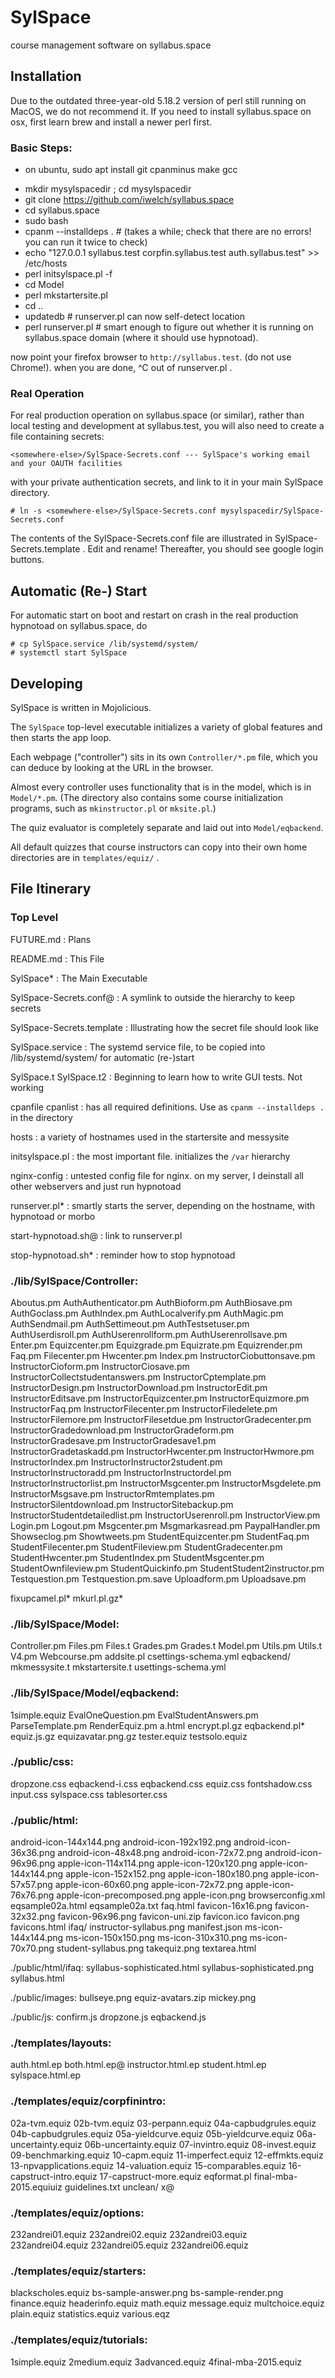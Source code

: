# SylSpace
course management software on syllabus.space


## Installation

Due to the outdated three-year-old 5.18.2 version of perl still running on MacOS, we do not recommend it.  If you need to install syllabus.space on osx, first learn brew and install a newer perl first.

### Basic Steps:

- on ubuntu, sudo apt install git cpanminus make gcc

* mkdir mysylspacedir ; cd mysylspacedir
* git clone https://github.com/iwelch/syllabus.space
* cd syllabus.space
* sudo bash
*   cpanm --installdeps .  # (takes a while; check that there are no errors! you can run it twice to check)
*   echo "127.0.0.1 syllabus.test corpfin.syllabus.test auth.syllabus.test" >> /etc/hosts
*   perl initsylspace.pl -f
*   cd Model
*   perl mkstartersite.pl
*   cd ..
*   updatedb   # runserver.pl can now self-detect location
*   perl runserver.pl    # smart enough to figure out whether it is running on syllabus.space domain (where it should use hypnotoad).


now point your firefox browser to `http://syllabus.test`.  (do not use Chrome!).  when you are done, ^C out of runserver.pl .


### Real Operation

For real production operation on syllabus.space (or similar), rather than local testing and development at syllabus.test, you will also need to create a file containing secrets:

	<somewhere-else>/SylSpace-Secrets.conf --- SylSpace's working email and your OAUTH facilities

with your private authentication secrets, and link to it in your main SylSpace directory.

    # ln -s <somewhere-else>/SylSpace-Secrets.conf mysylspacedir/SylSpace-Secrets.conf

The contents of the SylSpace-Secrets.conf file are illustrated in SylSpace-Secrets.template .  Edit and rename!  Thereafter, you should see google login buttons.


## Automatic (Re-) Start

For automatic start on boot and restart on crash in the real production hypnotoad on syllabus.space, do

    # cp SylSpace.service /lib/systemd/system/
    # systemctl start SylSpace


## Developing

SylSpace is written in Mojolicious.

The `SylSpace` top-level executable initializes a variety of global features and then starts the app loop.

Each webpage ("controller") sits in its own `Controller/*.pm` file, which you can deduce by looking at the URL in the browser.

Almost every controller uses functionality that is in the model, which is in `Model/*.pm`.  (The directory also contains some course initialization programs, such as `mkinstructor.pl` or `mksite.pl`.)

The quiz evaluator is completely separate and laid out into `Model/eqbackend`.

All default quizzes that course instructors can copy into their own home directories are in `templates/equiz/` .


## File Itinerary

### Top Level

FUTURE.md
:	Plans

README.md
:	This File

SylSpace*
:	The Main Executable

SylSpace-Secrets.conf@
:	A symlink to outside the hierarchy to keep secrets

SylSpace-Secrets.template
:	Illustrating how the secret file should look like

SylSpace.service
:	The systemd service file, to be copied into /lib/systemd/system/ for automatic (re-)start

SylSpace.t
SylSpace.t2
:	Beginning to learn how to write GUI tests.  Not working

cpanfile
cpanlist
:	has all required definitions.  Use as `cpanm --installdeps .` in the directory

hosts
:	a variety of hostnames used in the startersite and messysite

initsylspace.pl
:	the most important file.  initializes the `/var` hierarchy

nginx-config
:	untested config file for nginx.  on my server, I deinstall all other webservers and just run hypnotoad

runserver.pl*
:	smartly starts the server, depending on the hostname, with hypnotoad or morbo

start-hypnotoad.sh@
:	link to runserver.pl

stop-hypnotoad.sh*
:	reminder how to stop hypnotoad


### ./lib/SylSpace/Controller:

Aboutus.pm
AuthAuthenticator.pm
AuthBioform.pm
AuthBiosave.pm
AuthGoclass.pm
AuthIndex.pm
AuthLocalverify.pm
AuthMagic.pm
AuthSendmail.pm
AuthSettimeout.pm
AuthTestsetuser.pm
AuthUserdisroll.pm
AuthUserenrollform.pm
AuthUserenrollsave.pm
Enter.pm
Equizcenter.pm
Equizgrade.pm
Equizrate.pm
Equizrender.pm
Faq.pm
Filecenter.pm
Hwcenter.pm
Index.pm
InstructorCiobuttonsave.pm
InstructorCioform.pm
InstructorCiosave.pm
InstructorCollectstudentanswers.pm
InstructorCptemplate.pm
InstructorDesign.pm
InstructorDownload.pm
InstructorEdit.pm
InstructorEditsave.pm
InstructorEquizcenter.pm
InstructorEquizmore.pm
InstructorFaq.pm
InstructorFilecenter.pm
InstructorFiledelete.pm
InstructorFilemore.pm
InstructorFilesetdue.pm
InstructorGradecenter.pm
InstructorGradedownload.pm
InstructorGradeform.pm
InstructorGradesave.pm
InstructorGradesave1.pm
InstructorGradetaskadd.pm
InstructorHwcenter.pm
InstructorHwmore.pm
InstructorIndex.pm
InstructorInstructor2student.pm
InstructorInstructoradd.pm
InstructorInstructordel.pm
InstructorInstructorlist.pm
InstructorMsgcenter.pm
InstructorMsgdelete.pm
InstructorMsgsave.pm
InstructorRmtemplates.pm
InstructorSilentdownload.pm
InstructorSitebackup.pm
InstructorStudentdetailedlist.pm
InstructorUserenroll.pm
InstructorView.pm
Login.pm
Logout.pm
Msgcenter.pm
Msgmarkasread.pm
PaypalHandler.pm
Showseclog.pm
Showtweets.pm
StudentEquizcenter.pm
StudentFaq.pm
StudentFilecenter.pm
StudentFileview.pm
StudentGradecenter.pm
StudentHwcenter.pm
StudentIndex.pm
StudentMsgcenter.pm
StudentOwnfileview.pm
StudentQuickinfo.pm
StudentStudent2instructor.pm
Testquestion.pm
Testquestion.pm.save
Uploadform.pm
Uploadsave.pm


fixupcamel.pl*
mkurl.pl.gz*



### ./lib/SylSpace/Model:
Controller.pm
Files.pm
Files.t
Grades.pm
Grades.t
Model.pm
Utils.pm
Utils.t
V4.pm
Webcourse.pm
addsite.pl
csettings-schema.yml
eqbackend/
mkmessysite.t
mkstartersite.t
usettings-schema.yml


### ./lib/SylSpace/Model/eqbackend:
1simple.equiz
EvalOneQuestion.pm
EvalStudentAnswers.pm
ParseTemplate.pm
RenderEquiz.pm
a.html
encrypt.pl.gz
eqbackend.pl*
equiz.js.gz
equizavatar.png.gz
tester.equiz
testsolo.equiz


### ./public/css:
dropzone.css
eqbackend-i.css
eqbackend.css
equiz.css
fontshadow.css
input.css
sylspace.css
tablesorter.css

### ./public/html:
android-icon-144x144.png
android-icon-192x192.png
android-icon-36x36.png
android-icon-48x48.png
android-icon-72x72.png
android-icon-96x96.png
apple-icon-114x114.png
apple-icon-120x120.png
apple-icon-144x144.png
apple-icon-152x152.png
apple-icon-180x180.png
apple-icon-57x57.png
apple-icon-60x60.png
apple-icon-72x72.png
apple-icon-76x76.png
apple-icon-precomposed.png
apple-icon.png
browserconfig.xml
eqsample02a.html
eqsample02a.txt
faq.html
favicon-16x16.png
favicon-32x32.png
favicon-96x96.png
favicon-uni.zip
favicon.ico
favicon.png
favicons.html
ifaq/
instructor-syllabus.png
manifest.json
ms-icon-144x144.png
ms-icon-150x150.png
ms-icon-310x310.png
ms-icon-70x70.png
student-syllabus.png
takequiz.png
textarea.html

./public/html/ifaq:
syllabus-sophisticated.html
syllabus-sophisticated.png
syllabus.html

./public/images:
bullseye.png
equiz-avatars.zip
mickey.png

./public/js:
confirm.js
dropzone.js
eqbackend.js


### ./templates/layouts:
auth.html.ep
both.html.ep@
instructor.html.ep
student.html.ep
sylspace.html.ep

### ./templates/equiz/corpfinintro:

02a-tvm.equiz
02b-tvm.equiz
03-perpann.equiz
04a-capbudgrules.equiz
04b-capbudgrules.equiz
05a-yieldcurve.equiz
05b-yieldcurve.equiz
06a-uncertainty.equiz
06b-uncertainty.equiz
07-invintro.equiz
08-invest.equiz
09-benchmarking.equiz
10-capm.equiz
11-imperfect.equiz
12-effmkts.equiz
13-npvapplications.equiz
14-valuation.equiz
15-comparables.equiz
16-capstruct-intro.equiz
17-capstruct-more.equiz
eqformat.pl
final-mba-2015.equiuiz
guidelines.txt
unclean/
x@


### ./templates/equiz/options:
232andrei01.equiz
232andrei02.equiz
232andrei03.equiz
232andrei04.equiz
232andrei05.equiz
232andrei06.equiz

### ./templates/equiz/starters:
blackscholes.equiz
bs-sample-answer.png
bs-sample-render.png
finance.equiz
headerinfo.equiz
math.equiz
message.equiz
multchoice.equiz
plain.equiz
statistics.equiz
various.eqz

### ./templates/equiz/tutorials:
1simple.equiz
2medium.equiz
3advanced.equiz
4final-mba-2015.equiz

